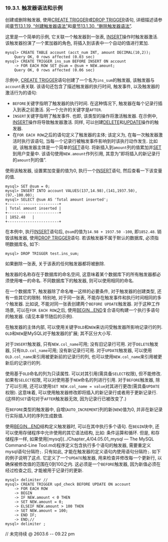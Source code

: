 ### 19.3.1. 触发器语法和示例

创建或删除触发器, 使用[CREATE TRIGGER](../Chapter_13/13.01.19_CREATE_TRIGGER_Syntax.md)或[DROP TRIGGER](../Chapter_13/13.01.30_DROP_TRIGGER_Syntax.md)语句, 详细描述请参阅[章节13.1.19, “创建触发器语法”](../Chapter_13/../Chapter_13/13.01.19_CREATE_TRIGGER_Syntax.md)和[章节13.1.30, “删除触发器语法”](../Chapter_13/13.01.30_DROP_TRIGGER_Syntax.md).

这里是一个简单的示例, 它关联一个触发器到一张表, [INSERT](../Chapter_13/13.02.05_INSERT_Syntax.md)操作时触发器激活. 
该触发器扮演了一个累加器的角色, 将插入到该表中一个自动的值进行累加. 

    mysql> CREATE TABLE account (acct_num INT, amount DECIMAL(10,2));
    	Query OK, 0 rows affected (0.03 sec)
    mysql> CREATE TRIGGER ins_sum BEFORE INSERT ON account
    	-> FOR EACH ROW SET @sum = @sum + NEW.amount;
    	Query OK, 0 rows affected (0.06 sec)

示例中, [CREATE TRIGGER](../Chapter_13/13.01.19_CREATE_TRIGGER_Syntax.md)语句创建了一个名为`ins_sum`的触发器, 该触发器与`account`表关联. 该语句还包含了描述触发器的执行时间, 触发事件, 以及触发器的激活行为的语句: 

* `BEFORE`关键字指明了触发器的执行时间. 在这种情况下, 触发器在每个记录行插入到表之前激活. 另一个允许的关键字是`AFTER`. 
* `INSERT`关键字指明了触发事件. 也即, 该类型的操作将激活触发器. 在示例中, [INSERT](../Chapter_13/13.02.05_INSERT_Syntax.md)操作将导致触发器激活. 同样, 可以创建[DELETE](../Chapter_13/13.02.02_DELETE_Syntax.md)和[UPDATE](../Chapter_13/13.02.11_UPDATE_Syntax.md)操作的触发器.
* 在`FOR EACH ROW`之后的语句定义了触发器的主体; 该定义为, 在每一次触发器激活时执行该语句, 当每一个记录行被触发事件影响到时该执行动作发生. 比如说, 该触发器主体是一个简单的[SET](../Chapter_13/13.07.04_SET_Syntax.md)语句. 将新插入到`amount`列的值累加并[SET](../Chapter_13/13.07.04_SET_Syntax.md)到用户变量中. 该语句使用`NEW.amount`作列引用, 其意为”即将插入的新记录行的`amount`列的值”. 

使用该触发器, 设置累加变量的值为0, 执行一个[INSERT](../Chapter_13/13.02.05_INSERT_Syntax.md)语句, 然后查看一下该变量的值.

    mysql> SET @sum = 0;
    mysql> INSERT INTO account VALUES(137,14.98),(141,1937.50),(97,-100.00);
    mysql> SELECT @sum AS 'Total amount inserted';
    +-----------------------+
    | Total amount inserted |
    +-----------------------+
    | 1852.48   |
    +-----------------------+ 

在本例中, 执行[INSERT](../Chapter_13/13.02.05_INSERT_Syntax.md)语句后, `@sum`的值为`14.98 + 1937.50 -100`, 即`1852.48`. 
销毁该触发器, 使用[DROP TRIGGER](../Chapter_13/13.01.30_DROP_TRIGGER_Syntax.md)语句. 若该触发器不属于默认的数据库, 必须指明数据库名, 如下:
 
    mysql> DROP TRIGGER test.ins_sum;

如果删除一张表, 关于该表的任何触发器都将被删除. 

触发器的名称存在于数据库的命名空间, 这意味着某个数据库下的所有触发器都必须使用唯一的命名. 不同数据库下的触发器, 则可以使用相同的命名. 

在一个数据库下, 触发器除了命名唯一这样的必要条件, 对于触发器的创建类型, 还有一些其它的限制. 特别地, 对于同一张表, 不能存在触发事件和执行时间相同的多个触发器. 比如说, 不能对同一张表创建两个`BEFORE UPDATE`触发器. 对于这种工作场景, 可以在`FOR EACH ROW`之后, 使用[BEGIN...END](../Chapter_13/13.06.01_BEGIN...END_Compound-Statement_Syntax.md)复合语句构建一个执行多语句的触发器. (请见本章节随后的示例). 

在触发器的主体内部, 可以使用关键字`OLD`和`NEW`来访问受触发器所影响记录行的列.
`OLD`和`NEW`是MySQL对于触发器的扩展; 其不区分大小写. 

对于`INSERT`触发器, 只有`NEW.col_name`可用; 没有旧记录行可用. 对于`DELETE`触发器, 只有`OLD.col_name`可用; 没有新记录行可用. 对于`UPDATE`触发器, 可以使用`OLD.col_name`来引用被更新前的记录行的列, 也可以使用`NEW.col_name`来引用被更新后的记录行的列. 

使用基于`OLD`命名的列为只读属性. 可以对其引用(需具备`SELECT`权限), 但不能修改. 
如果有`SELECT`权限, 可以对使用基于`NEW`命名的列进行引用. 对于`BEFORE`触发器, 除了可以引用, 还可以使用`SET NEW.col_name = value`对其进行更改(需具备`UPDATE`权限). 
这意味着, 可以使用触发器修改即将插入的新记录行或者用于更新记录行. 
(这样的`SET`语句对于`AFTER`触发器无效, 因为记录行已被改变了.)

在`BEFORE`类型的触发器中, 自增(`AUTO_INCREMENT`)列的新(`NEW`)值为0, 并非在新记录行实际插入时的序列生成数值.

使用[BEGIN...END](../Chapter_13/13.06.01_BEGIN...END_Compound-Statement_Syntax.md)结构定义触发器时, 可以在其中执行多个语句. 在`BEGIN`块中, 还可以使用存储程序中允许使用的其它语法结构, 比如: 条件运算和循环. 但是, 和存储程序一样, 如果使用[mysql](../Chapter_4/04.05.01_mysql — The MySQL Command-Line Tool.md)程序定义包含执行多个语句的触发器, 需要重定义mysql语句分隔符`;`. 只有如此, 才能在触发器的定义语句内使用语句分隔符`;`. 如下的例子说明了这点. 它定义了一个`UPDATE`触发器, 用来检查并修改每一个更新行, 以确保被修改值的范围在0到100之内. 这必须是一个`BEFORE`触发器, 因为新值必须在经过检查之后, 才能被用于记录行的更新. 

    mysql> delimiter //
    mysql> CREATE TRIGGER upd_check BEFORE UPDATE ON account
	    -> FOR EACH ROW
	    -> BEGIN
	    -> IF NEW.amount < 0 THEN
	    -> SET NEW.amount = 0;
	    -> ELSEIF NEW.amount > 100 THEN
	    -> SET NEW.amount = 100;
	    -> END IF;
	    -> END;//
    mysql> delimiter ;

// 未完待续 @ 2603.6     -- 09.22 pm
